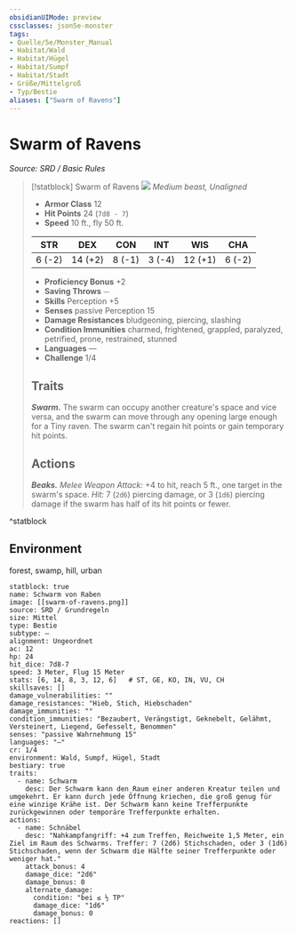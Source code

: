 ```yaml
---
obsidianUIMode: preview
cssclasses: json5e-monster
tags:
- Quelle/5e/Monster_Manual
- Habitat/Wald
- Habitat/Hügel
- Habitat/Sumpf
- Habitat/Stadt
- Größe/Mittelgroß
- Typ/Bestie
aliases: ["Swarm of Ravens"]
---
```

# Swarm of Ravens
*Source: SRD / Basic Rules*  

> [!statblock] Swarm of Ravens
> ![](compendium/bestiary/beast/token/swarm-of-ravens.png#token)
> *Medium beast, Unaligned*
> 
> - **Armor Class** 12 
> - **Hit Points** 24 (`7d8 - 7`)
> - **Speed** 10 ft., fly 50 ft.
> 
> |STR|DEX|CON|INT|WIS|CHA|
> |:---:|:---:|:---:|:---:|:---:|:---:|
> | 6 (-2)|14 (+2)| 8 (-1)| 3 (-4)|12 (+1)| 6 (-2)|
> 
> - **Proficiency Bonus** +2
> - **Saving Throws** ⏤
> - **Skills** Perception +5
> - **Senses** passive Perception 15
> - **Damage Resistances** bludgeoning, piercing, slashing
> - **Condition Immunities** charmed, frightened, grappled, paralyzed, petrified, prone, restrained, stunned
> - **Languages** —
> - **Challenge** 1/4
> 
> ## Traits
> 
> ***Swarm.*** The swarm can occupy another creature's space and vice versa, and the swarm can move through any opening large enough for a Tiny raven. The swarm can't regain hit points or gain temporary hit points.
> 
> ## Actions
> 
> ***Beaks.*** *Melee Weapon Attack:* +4 to hit, reach 5 ft., one target in the swarm's space. *Hit:* 7 (`2d6`) piercing damage, or 3 (`1d6`) piercing damage if the swarm has half of its hit points or fewer.

^statblock

## Environment

forest, swamp, hill, urban

```statblock
statblock: true
name: Schwarm von Raben
image: [[swarm-of-ravens.png]]
source: SRD / Grundregeln
size: Mittel
type: Bestie
subtype: —
alignment: Ungeordnet
ac: 12
hp: 24
hit_dice: 7d8-7
speed: 3 Meter, Flug 15 Meter
stats: [6, 14, 8, 3, 12, 6]   # ST, GE, KO, IN, VU, CH
skillsaves: []
damage_vulnerabilities: ""
damage_resistances: "Hieb, Stich, Hiebschaden"
damage_immunities: ""
condition_immunities: "Bezaubert, Verängstigt, Geknebelt, Gelähmt, Versteinert, Liegend, Gefesselt, Benommen"
senses: "passive Wahrnehmung 15"
languages: "—"
cr: 1/4
environment: Wald, Sumpf, Hügel, Stadt
bestiary: true
traits:
  - name: Schwarm
    desc: Der Schwarm kann den Raum einer anderen Kreatur teilen und umgekehrt. Er kann durch jede Öffnung kriechen, die groß genug für eine winzige Krähe ist. Der Schwarm kann keine Trefferpunkte zurückgewinnen oder temporäre Trefferpunkte erhalten.
actions:
  - name: Schnäbel
    desc: "Nahkampfangriff: +4 zum Treffen, Reichweite 1,5 Meter, ein Ziel im Raum des Schwarms. Treffer: 7 (2d6) Stichschaden, oder 3 (1d6) Stichschaden, wenn der Schwarm die Hälfte seiner Trefferpunkte oder weniger hat."
    attack_bonus: 4
    damage_dice: "2d6"
    damage_bonus: 0
    alternate_damage:
      condition: "bei ≤ ½ TP"
      damage_dice: "1d6"
      damage_bonus: 0
reactions: []
```